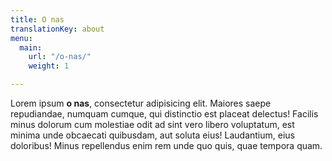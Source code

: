 ```yaml
---
title: O nas
translationKey: about
menu:
  main:
    url: "/o-nas/"
    weight: 1

---
```

Lorem ipsum **o nas**, consectetur adipisicing elit. Maiores saepe repudiandae, numquam cumque, qui distinctio est placeat delectus! Facilis minus dolorum cum molestiae odit ad sint vero libero voluptatum, est minima unde obcaecati quibusdam, aut soluta eius! Laudantium, eius doloribus! Minus repellendus enim rem unde quo quis, quae tempora quam.